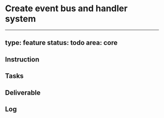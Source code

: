 # Create event bus and handler system

---
type: feature
status: todo
area: core
---


## Instruction

## Tasks

## Deliverable

## Log
